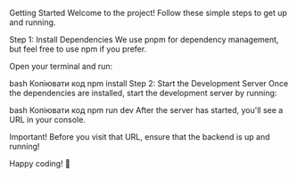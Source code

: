 Getting Started
Welcome to the project! Follow these simple steps to get up and running.

Step 1: Install Dependencies
We use pnpm for dependency management, but feel free to use npm if you prefer.

Open your terminal and run:

bash
Копіювати код
npm install
Step 2: Start the Development Server
Once the dependencies are installed, start the development server by running:

bash
Копіювати код
npm run dev
After the server has started, you'll see a URL in your console.

Important!
Before you visit that URL, ensure that the backend is up and running!

Happy coding! 🚀

